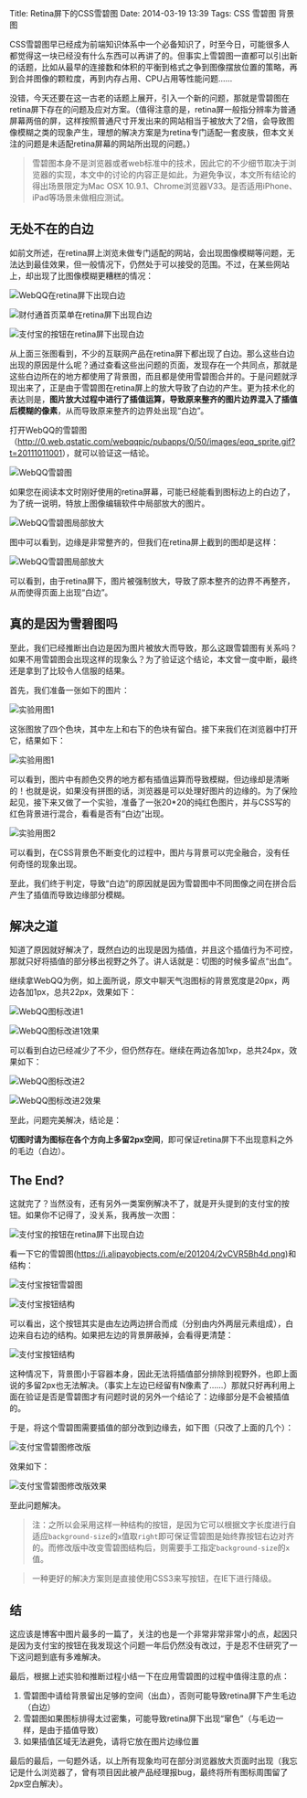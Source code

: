 Title: Retina屏下的CSS雪碧图
Date: 2014-03-19 13:39
Tags: CSS 雪碧图 背景图

CSS雪碧图早已经成为前端知识体系中一个必备知识了，时至今日，可能很多人都觉得这一块已经没有什么东西可以再讲了的。但事实上雪碧图一直都可以引出新的话题，比如从最早的连接数和体积的平衡到格式之争到图像摆放位置的策略，再到合并图像的颗粒度，再到内存占用、CPU占用等性能问题……

没错，今天还要在这一古老的话题上展开，引入一个新的问题，那就是雪碧图在retina屏下存在的问题及应对方案。（值得注意的是，retina屏一般指分辨率为普通屏幕两倍的屏，这样按照普通尺寸开发出来的网站相当于被放大了2倍，会导致图像模糊之类的现象产生，理想的解决方案是为retina专门适配一套皮肤，但本文关注的问题是未适配retina屏幕的网站所出现的问题。）

> 雪碧图本身不是浏览器或者web标准中的技术，因此它的不少细节取决于浏览器的实现，本文中的讨论的内容正是如此，为避免争议，本文所有结论的得出场景限定为Mac OSX 10.9.1、Chrome浏览器V33。是否适用iPhone、iPad等场景未做相应测试。

## 无处不在的白边

如前文所述，在retina屏上浏览未做专门适配的网站，会出现图像模糊等问题，无法达到最佳效果，但一般情况下，仍然处于可以接受的范围。不过，在某些网站上，却出现了比图像模糊更糟糕的情况：

![WebQQ在retina屏下出现白边](/images/css_image_sprites_on_retina_screen_1.png)

![财付通首页菜单在retina屏下出现白边](/images/css_image_sprites_on_retina_screen_2.png)

![支付宝的按钮在retina屏下出现白边](/images/css_image_sprites_on_retina_screen_3.png)

从上面三张图看到，不少的互联网产品在retina屏下都出现了白边。那么这些白边出现的原因是什么呢？通过查看这些出问题的页面，发现存在一个共同点，那就是这些白边所在的地方都使用了背景图，而且都是使用雪碧图合并的。于是问题就浮现出来了，正是由于雪碧图在retina屏上的放大导致了白边的产生。更为技术化的表达则是，**图片放大过程中进行了插值运算，导致原来整齐的图片边界混入了插值后模糊的像素**，从而导致原来整齐的边界处出现“白边”。

打开WebQQ的雪碧图（<http://0.web.qstatic.com/webqqpic/pubapps/0/50/images/eqq_sprite.gif?t=20111011001>），就可以验证这一结论。

![WebQQ雪碧图](/images/css_image_sprites_on_retina_screen_4.gif)

如果您在阅读本文时刚好使用的retina屏幕，可能已经能看到图标边上的白边了，为了统一说明，特放上图像编辑软件中局部放大的图片。

![WebQQ雪碧图局部放大](/images/css_image_sprites_on_retina_screen_5.png)

图中可以看到，边缘是非常整齐的，但我们在retina屏上截到的图却是这样：

![WebQQ雪碧图局部放大](/images/css_image_sprites_on_retina_screen_6.png)

可以看到，由于retina屏下，图片被强制放大，导致了原本整齐的边界不再整齐，从而使得页面上出现“白边”。

## 真的是因为雪碧图吗

至此，我们已经推断出白边是因为图片被放大而导致，那么这跟雪碧图有关系吗？如果不用雪碧图会出现这样的现象么？为了验证这个结论，本文曾一度中断，最终还是拿到了比较令人信服的结果。

首先，我们准备一张如下的图片：

![实验用图1](/images/css_image_sprites_on_retina_screen_7.png)

这张图放了四个色块，其中左上和右下的色块有留白。接下来我们在浏览器中打开它，结果如下：

![实验用图1](/images/css_image_sprites_on_retina_screen_8.png)

可以看到，图片中有颜色交界的地方都有插值运算而导致模糊，但边缘却是清晰的！也就是说，如果没有拼图的话，浏览器是可以处理好图片的边缘的。为了保险起见，接下来又做了一个实验，准备了一张20*20的纯红色图片，并与CSS写的红色背景进行混合，看看是否有“白边”出现。

![实验用图2](/images/css_image_sprites_on_retina_screen_9.gif)

可以看到，在CSS背景色不断变化的过程中，图片与背景可以完全融合，没有任何奇怪的现象出现。

至此，我们终于判定，导致“白边”的原因就是因为雪碧图中不同图像之间在拼合后产生了插值而导致边缘部分模糊。

## 解决之道

知道了原因就好解决了，既然白边的出现是因为插值，并且这个插值行为不可控，那就只好将插值的部分移出视野之外了。讲人话就是：切图的时候多留点“出血”。

继续拿WebQQ为例，如上面所说，原文中聊天气泡图标的背景宽度是20px，两边各加1px，总共22px，效果如下：

![WebQQ图标改进1](/images/css_image_sprites_on_retina_screen_10.png)

![WebQQ图标改进1效果](/images/css_image_sprites_on_retina_screen_11.png)

可以看到白边已经减少了不少，但仍然存在。继续在两边各加1xp，总共24px，效果如下：

![WebQQ图标改进2](/images/css_image_sprites_on_retina_screen_12.png)

![WebQQ图标改进2效果](/images/css_image_sprites_on_retina_screen_13.png)

至此，问题完美解决，结论是：

**切图时请为图标在各个方向上多留2px空间**，即可保证retina屏下不出现意料之外的毛边（白边）。

## The End?

这就完了？当然没有，还有另外一类案例解决不了，就是开头提到的支付宝的按钮。如果你不记得了，没关系，我再放一次图：

![支付宝的按钮在retina屏下出现白边](/images/css_image_sprites_on_retina_screen_3.png)

看一下它的雪碧图(<https://i.alipayobjects.com/e/201204/2vCVR5Bh4d.png>)和结构：

![支付宝按钮雪碧图](/images/css_image_sprites_on_retina_screen_14.png)

![支付宝按钮结构](/images/css_image_sprites_on_retina_screen_15.png)

可以看出，这个按钮其实是由左边两边拼合而成（分别由内外两层元素组成），白边来自右边的结构。如果把左边的背景屏蔽掉，会看得更清楚：

![支付宝按钮结构](/images/css_image_sprites_on_retina_screen_16.png)

这种情况下，背景图小于容器本身，因此无法将插值部分排除到视野外，也即上面说的多留2px也无法解决。（事实上左边已经留有N像素了……）那就只好再利用上面在验证是否是雪碧图才有问题时说的另外一个结论了：边缘部分是不会被插值的。

于是，将这个雪碧图需要插值的部分改到边缘去，如下图（只改了上面的几个）：

![支付宝雪碧图修改版](/images/css_image_sprites_on_retina_screen_17.png)

效果如下：

![支付宝雪碧图修改版效果](/images/css_image_sprites_on_retina_screen_18.png)

至此问题解决。

> 注：之所以会采用这样一种结构的按钮，是因为它可以根据文字长度进行自适应`background-size`的`x`值取`right`即可保证雪碧图是始终靠按钮右边对齐的。而修改版中改变雪碧图结构后，则需要手工指定`background-size`的`x`值。

> 一种更好的解决方案则是直接使用CSS3来写按钮，在IE下进行降级。

## 结

这应该是博客中图片最多的一篇了，关注的也是一个非常非常非常小的点，起因只是因为支付宝的按钮在我发现这个问题一年后仍然没有改过，于是忍不住研究了一下这问题到底有多难解决。

最后，根据上述实验和推断过程小结一下在应用雪碧图的过程中值得注意的点：

1. 雪碧图中请给背景留出足够的空间（出血），否则可能导致retina屏下产生毛边（白边）
2. 雪碧图如果图标排得太过密集，可能导致retina屏下出现“窜色”（与毛边一样，是由于插值导致）
3. 如果插值区域无法避免，请将它放在图片边缘位置

最后的最后，一句题外话，以上所有现象均可在部分浏览器放大页面时出现（我忘记是什么浏览器了，曾有项目因此被产品经理报bug，最终将所有图标周围留了2px空白解决）。
